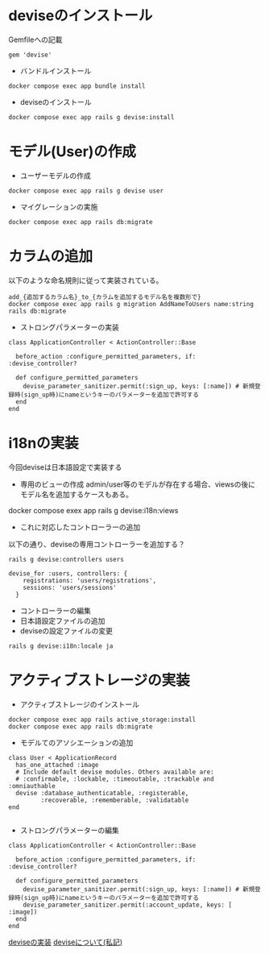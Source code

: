 # deviseのインストール
 Gemfileへの記載
```
gem 'devise'
```

- バンドルインストール

```
docker compose exec app bundle install
```

- deviseのインストール

```
docker compose exec app rails g devise:install
```

# モデル(User)の作成

- ユーザーモデルの作成
```
docker compose exec app rails g devise user
```
- マイグレーションの実施
```
docker compose exec app rails db:migrate
```

# カラムの追加


以下のような命名規則に従って実装されている。

```
add_{追加するカラム名}_to_{カラムを追加するモデル名を複数形で}
docker compose exec app rails g migration AddNameToUsers name:string
rails db:migrate
```

- ストロングパラメーターの実装

```
class ApplicationController < ActionController::Base

  before_action :configure_permitted_parameters, if: :devise_controller?

  def configure_permitted_parameters
    devise_parameter_sanitizer.permit(:sign_up, keys: [:name]) # 新規登録時(sign_up時)にnameというキーのパラメーターを追加で許可する
  end
end
```

# i18nの実装
今回deviseは日本語設定で実装する

- 専用のビューの作成
admin/user等のモデルが存在する場合、viewsの後にモデル名を追加するケースもある。

docker compose exex app rails g devise:i18n:views


- これに対応したコントローラーの追加

以下の通り、deviseの専用コントローラーを追加する？

```
rails g devise:controllers users
```

```
devise_for :users, controllers: {
    registrations: 'users/registrations',
    sessions: 'users/sessions'
  }
```

- コントローラーの編集
- 日本語設定ファイルの追加
- deviseの設定ファイルの変更
```
rails g devise:i18n:locale ja
```

# アクティブストレージの実装
- アクティブストレージのインストール
```
docker compose exec app rails active_storage:install
docker compose exec app rails db:migrate
```


- モデルてのアソシエーションの追加
```
class User < ApplicationRecord
  has_one_attached :image
  # Include default devise modules. Others available are:
  # :confirmable, :lockable, :timeoutable, :trackable and :omniauthable
  devise :database_authenticatable, :registerable,
         :recoverable, :rememberable, :validatable
end


```



- ストロングパラメーターの編集
```
class ApplicationController < ActionController::Base

  before_action :configure_permitted_parameters, if: :devise_controller?

  def configure_permitted_parameters
    devise_parameter_sanitizer.permit(:sign_up, keys: [:name]) # 新規登録時(sign_up時)にnameというキーのパラメーターを追加で許可する
    devise_parameter_sanitizer.permit(:account_update, keys: [ :image])
  end
end
```

[deviseの実装](https://qiita.com/Ochanyoro/items/2a21c14194efedea4701)
[deviseについて(私記)](/Users/a81906/TIL/20241112/deviseとは.md)



